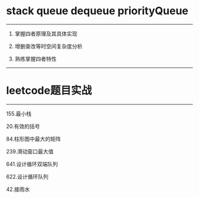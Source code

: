 # stack queue dequeue priorityQueue
---
1. 掌握四者原理及其具体实现

2. 增删查改等时空间复杂度分析

3. 熟练掌握四者特性

---
# leetcode题目实战
---
155.最小栈

20.有效的括号

84.柱形图中最大的矩阵

239.滑动窗口最大值

641.设计循环双端队列

622.设计循环队列

42.接雨水
